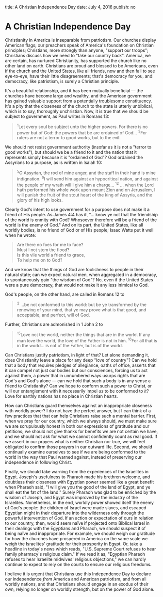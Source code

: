 title: A Christian Independence Day
date: July 4, 2016
publish: no
<!-- Post Markdown begins here -->

A Christian Independence Day
======================================================================

Christianity in America is inseparable from patriotism.  Our churches
display American flags; our preachers speak of America's foundation on
Christian principles; Christians, more strongly than anyone, "support
our troops"; Christians discuss how we need to "take our country
back".  America, we are certain, has nurtured Christianity, has
supported the church like no other land on earth.  Christians are
proud and blessed to be Americans, even if the church and the United
States, like all friends, now and then fail to see eye-to-eye, have
their little disagreements; that's democracy for you, and democracy,
like patriotism, is surely a Christian principle.

It's a beautiful relationship, and it has been mutually beneficial &mdash;
the churches have become large and wealthy, and the American
government has gained valuable support from a potentially troublesome
constituency.  It's a pity that the closeness of the church to the
state is utterly unbiblical, which is to say, thoroughly unchristian.
Now, it is true that we should be subject to government, as Paul
writes in Romans 13:

>  <sup>1</sup>Let every soul be subject unto the higher powers.  For
>  there is no power but of God: the powers that be are ordained of
>  God&hellip; <sup>3</sup>For rulers are not a terror to good works, but to
>  the evil.

We should not resist government authority (insofar as it is not a
"terror to good works"), but should we be a friend to it and the
nation that it represents simply because it is "ordained of God"?  God
ordained the Assyrians to a purpose, as is written in Isaiah 10:

>  <sup>5</sup>O Assyrian, the rod of mine anger, and the staff in
>  their hand is mine indignation.  <sup>6</sup>I will send him
>  against an hypocritical nation, and against the people of my wrath
>  will I give him a charge&hellip; <sup>12</sup> &hellip; when the Lord hath
>  performed his whole work upon mount Zion and on Jerusalem, I will
>  punish the fruit of the stout heart of the king of Assyria, and the
>  glory of his high looks.

Clearly God's intent to use government for a purpose does not make it
a friend of His people.  As James 4:4 has it, "&hellip; know ye not that the
friendship of the world is enmity with God?  Whosoever therefore will
be a friend of the world is the enemy of God."  And on its part, the
United States, like all worldly bodies, is no friend of God or of His
people; Isaac Watts put it well when he wrote:

>  Are there no foes for me to face?  
>  Must I not stem the flood?  
>  Is this vile world a friend to grace,  
>  To help me on to God?

And we know that the things of God are foolishness to people in their
natural state; can we expect natural men, when aggregated in a
democracy, to spontaneously gain "the wisdom of God"?  No, even if the
United States were a pure democracy, that would not make it any less
inimical to God.

God's people, on the other hand, are called in Romans 12 to

>  <sup>2</sup> &hellip;be not conformed to this world: but be ye transformed
>  by the renewing of your mind, that ye may prove what is that good,
>  and acceptable, and perfect, will of God.

Further, Christians are admonished in 1 John 2 to

>  <sup>15</sup>Love not the world, neither the things that are in the
>  world.  If any man love the world, the love of the Father is not in
>  him.  <sup>16</sup>For all that is in the world&hellip; is not of the
>  Father, but is of the world.

Can Christians justify patriotism, in light of that?  Let alone
demanding it, does Christianity leave a place for any deep "love of
country"?  Can we hold that a body that requires pledges of
allegiance, oaths of office, asserts that it can compel not just our
bodies but our consciences, forcing us to act against them, a power
that in unnumbered ways usurps rights that are God's and God's alone &mdash;
can we hold that such a body is in any sense a friend to Christianity?
Can we hope to conform such a power to Christ, or will our
entanglement with it necessarily impel _us_ to be conformed to _it_?
Love for earthly nations has no place in Christian hearts.

How can Christians guard themselves against an inappropriate closeness
with worldly power?  I do not have the perfect answer, but I can think
of a few practices that that can help Christians raise such a mental
barrier.  First, when we pray for our country, which we always should,
we must make sure we are scrupulously honest in both our expressions
of gratitude and our petitions; we should not give thanks for benefits
we are not certain we have, and we should not ask for what we cannot
confidently count as real good.  If we assert in our prayers what is
neither Christian nor true, we will feel obligated to confirm those
prayers in our outward life.  Second, we should continually examine
ourselves to see if we are being conformed to the world in the way
that Paul warned against, instead of preserving our independence in
following Christ.

Finally, we should take warning from the experiences of the Israelites
in Egypt.  Joseph's usefulness to Pharaoh made his brethren welcome,
and doubtless their closeness with Egyptian power seemed like a great
benefit when Pharaoh said, "I will give you the good of the land of
Egypt, and ye shall eat the fat of the land."  Surely Pharaoh was glad
to be enriched by the wisdom of Joseph, and Egypt was improved by the
industry of the Israelites.  Nonetheless, in the end, worldly power
showed itself the enemy of God's people: the children of Israel were
made slaves, and escaped Egyptian might in their departure into the
wilderness only through the powerful intervention of God.  If an
action or expectation of ours in relation to our country, then, would
seem na&iuml;ve if projected onto Biblical Israel in their dealings with
the Egyptians and Pharaoh, we should suspect it of being na&iuml;ve and
inappropriate.  For example, we should weigh our gratitude for how the
churches have prospered in America on the same scale we weigh the
Israelites' gratitude for their prosperity in Egypt.  Or, take a
headline in today's news which reads, "U.S. Supreme Court refuses to
hear family pharmacy's religious claim."  If we read it as, "Egyptian
Pharaoh refuses to hear Israelite midwives' religious objections," we
can hardly continue to expect to rely on the courts to ensure our
religious freedoms.

I believe it is urgent that Christians use this Independence Day to
declare our independence _from_ America and American patriotism, and
from all worldly nations, and that Christians should engage in an
exodus of their own, relying no longer on worldly strength, but on the
power of God alone.
